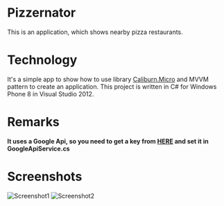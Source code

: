 # Pizzernator
This is an application, which shows nearby pizza restaurants.

# Technology
It's a simple app to show how to use library [Caliburn.Micro](https://github.com/Caliburn-Micro/Caliburn.Micro) and MVVM pattern to create an application.
This project is written in C# for Windows Phone 8 in Visual Studio 2012.

# Remarks
**It uses a Google Api, so you need to get a key from [HERE](https://developers.google.com/places/documentation/index#Introduction) and set it in GoogleApiService.cs**

# Screenshots
![Screenshot1](/screenshots/screenshot1.png) ![Screenshot2](/screenshots/screenshot2.png)
